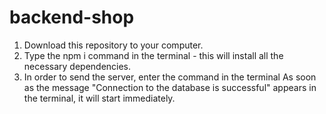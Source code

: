 # backend-shop
1. Download this repository to your computer.
2. Type the npm i command in the terminal - this will install all the necessary dependencies.
3. In order to send the server, enter the command <npm run dev> in the terminal
As soon as the message "Connection to the database is successful" appears in the terminal, it will start immediately.
